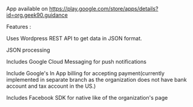 App available on https://play.google.com/store/apps/details?id=org.geek90.guidance

Features :

Uses Wordpress REST API to get data in JSON format.

JSON processing

Includes Google Cloud Messaging for push notifications

Include Google's In App billing for accepting payment(currently implemented in separate branch as the organization does not have bank account and tax account in the US.)

Includes Facebook SDK for native like of the organization's page